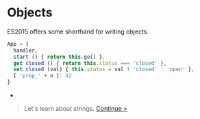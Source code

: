 # Objects

ES2015 offers some shorthand for writing objects.

```js
App = {
  handler,
  start () { return this.go() },
  get closed () { return this.status === 'closed' },
  set closed (val) { this.status = val ? 'closed' : 'open' },
  [ 'prop_' + n ]: 42
}
```

-

> Let's learn about strings. [Continue >](../strings/README.md)
